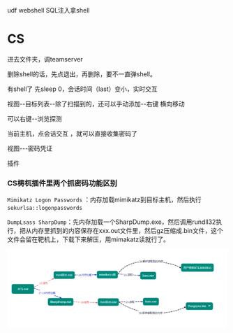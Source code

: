 udf webshell SQL注入拿shell

# CS

进去文件夹，调teamserver

删除shell的话，先点退出，再删除，要不一直弹shell。

有shell了 先sleep 0，会话时间（last）变小，实时交互

视图--目标列表--除了扫描到的，还可以手动添加--右键 横向移动

可以右键--浏览探测

当前主机，点会话交互 ，就可以直接收集密码了

视图---密码凭证

插件



### CS梼杌插件里两个抓密码功能区别

`Mimikatz Logon Passwords` ：内存加载mimikatz到目标主机，然后执行`sekurlsa::logonpasswords`

`DumpLsass SharpDump`：先内存加载一个SharpDump.exe，然后调用rundll32执行，把从内存里抓到的内容保存在xxx.out文件里，然后gz压缩成.bin文件，这个文件会留在靶机上，下载下来解压，用mimakatz读就行了。

![image-20240715154133457](./img/CS/image-20240715154133457.png)
